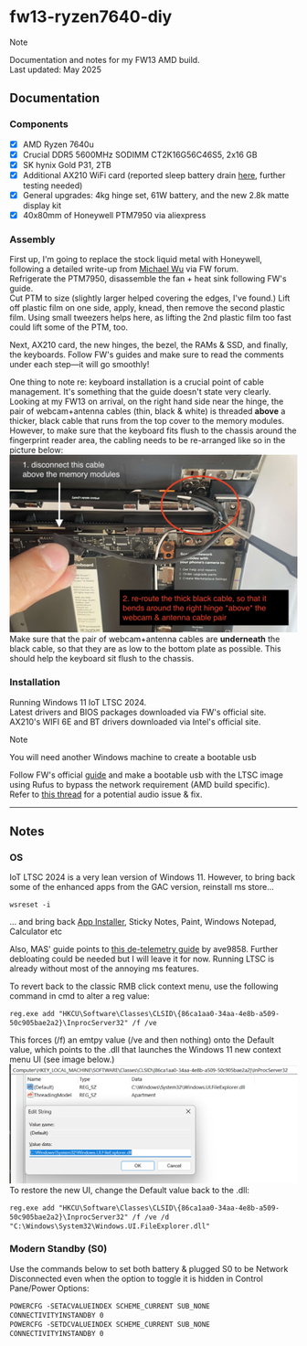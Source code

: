 # fw13-ryzen7640-diy
> [!NOTE]
> Documentation and notes for my FW13 AMD build.\
> Last updated: May 2025

## Documentation

### Components
- [x] AMD Ryzen 7640u
- [x] Crucial DDR5 5600MHz SODIMM CT2K16G56C46S5, 2x16 GB
- [x] SK hynix Gold P31, 2TB
- [x] Additional AX210 WiFi card (reported sleep battery drain [here](https://community.frame.work/t/framework-13-amd-ryzen-ai-sleep-battery-drain-with-intel-ax210-wifi/68959), further testing needed)
- [x] General upgrades: 4kg hinge set, 61W battery, and the new 2.8k matte display kit
- [x] 40x80mm of Honeywell PTM7950 via aliexpress

### Assembly
First up, I'm going to replace the stock liquid metal with Honeywell, following a detailed write-up from [Michael Wu](https://community.frame.work/t/honeywell-ptm7950-phase-change-thermal-pads-sheets-application-tips-and-results/20245) via FW forum.\
Refrigerate the PTM7950, disassemble the fan + heat sink following FW's guide.\
Cut PTM to size (slightly larger helped covering the edges, I've found.) Lift off plastic film on one side, apply, knead, then remove the second plastic film. Using small tweezers helps here, as lifting the 2nd plastic film too fast could lift some of the PTM, too.

Next, AX210 card, the new hinges, the bezel, the RAMs & SSD, and finally, the keyboards. Follow FW's guides and make sure to read the comments under each step—it will go smoothly!

One thing to note re: keyboard installation is a crucial point of cable management. It's something that the guide doesn't state very clearly.\
Looking at my FW13 on arrival, on the right hand side near the hinge, the pair of webcam+antenna cables (thin, black & white) is threaded **above** a thicker, black cable that runs from the top cover to the memory modules. However, to make sure that the keyboard fits flush to the chassis around the fingerprint reader area, the cabling needs to be re-arranged like so in the picture below:
![re-cabling](https://raw.githubusercontent.com/d-duan/fw13-ryzen7640-diy/refs/heads/main/reroute_cable.jpg)
Make sure that the pair of webcam+antenna cables are **underneath** the black cable, so that they are as low to the bottom plate as possible. This should help the keyboard sit flush to the chassis.

### Installation
Running Windows 11 IoT LTSC 2024.\
Latest drivers and BIOS packages downloaded via FW's official site.\
AX210's WIFI 6E and BT drivers downloaded via Intel's official site.

> [!NOTE]
> You will need another Windows machine to create a bootable usb

Follow FW's official [guide](https://guides.frame.work/Guide/Windows+11+Installation+on+the+Framework+Laptop+13+(AMD+Ryzen%E2%84%A2+Series)/214) and make a bootable usb with the LTSC image using Rufus to bypass the network requirement (AMD build specific).\
Refer to [this thread](https://community.frame.work/t/solved-usb-audio-problems-with-framework-16/60636) for a potential audio issue & fix.



---

## Notes

### OS 

IoT LTSC 2024 is a very lean version of Windows 11. However, to bring back some of the enhanced apps from the GAC version, reinstall ms store...
```
wsreset -i
```
... and bring back [App Installer](https://apps.microsoft.com/detail/9nblggh4nns1?hl=en-US&gl=AU), Sticky Notes, Paint, Windows Notepad, Calculator etc

Also, MAS' guide points to [this de-telemetry guide](https://gist.github.com/ave9858/a2153957afb053f7d0e7ffdd6c3dcb89) by ave9858. Further debloating could be needed but I will leave it for now. Running LTSC is already without most of the annoying ms features.


To revert back to the classic RMB click context menu, use the following command in cmd to alter a reg value:
```
reg.exe add "HKCU\Software\Classes\CLSID\{86ca1aa0-34aa-4e8b-a509-50c905bae2a2}\InprocServer32" /f /ve
```
This forces (/f) an emtpy value (/ve and then nothing) onto the Default value, which points to the .dll that launches the Windows 11 new context menu UI (see image below.)
![Reg location](https://raw.githubusercontent.com/d-duan/fw13-ryzen7640-diy/refs/heads/main/classic%20RMB%20menu.png)
To restore the new UI, change the Default value back to the .dll:
```
reg.exe add "HKCU\Software\Classes\CLSID\{86ca1aa0-34aa-4e8b-a509-50c905bae2a2}\InprocServer32" /f /ve /d "C:\Windows\System32\Windows.UI.FileExplorer.dll"
```


### Modern Standby (S0)

Use the commands below to set both battery & plugged S0 to be Network Disconnected even when the option to toggle it is hidden in Control Pane/Power Options:
```
POWERCFG -SETACVALUEINDEX SCHEME_CURRENT SUB_NONE CONNECTIVITYINSTANDBY 0
POWERCFG -SETDCVALUEINDEX SCHEME_CURRENT SUB_NONE CONNECTIVITYINSTANDBY 0
```
